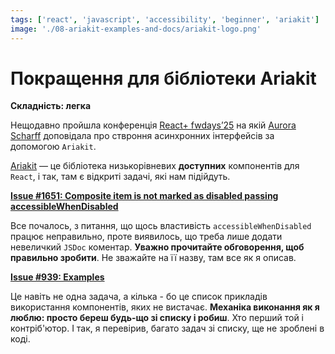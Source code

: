 ```yaml
---
tags: ['react', 'javascript', 'accessibility', 'beginner', 'ariakit']
image: './08-ariakit-examples-and-docs/ariakit-logo.png'
---
```


# Покращення для бібліотеки Ariakit

**Складність: легка**

Нещодавно пройшла конференція [React+ fwdays’25](https://fwdays.com/en/event/react-fwdays-2025) на якій [Aurora Scharff](https://github.com/aurorascharff) доповідала про ствроння асинхронних інтерфейсів за допомогою `Ariakit`. 

[Ariakit](https://ariakit.org/) — це бібліотека низькорівневих **доступних** компонентів для `React`, і так, там є відкриті задачі, які нам підійдуть.

**[Issue #1651: Composite item is not marked as disabled passing accessibleWhenDisabled](https://github.com/ariakit/ariakit/issues/1651)**

Все почалось, з питання, що щось властивість `accessibleWhenDisabled` працює неправильно, проте виявилось, що треба лише додати невеличкий `JSDoc` коментар. **Уважно прочитайте обговорення, щоб правильно зробити**. Не зважайте на її назву, там все як я описав.

**[Issue #939: Examples](https://github.com/ariakit/ariakit/issues/939)**

Це навіть не одна задача, а кілька - бо це список прикладів використання компонентів, яких не вистачає. **Механіка виконання як я люблю: просто береш будь-що зі списку і робиш**. Хто перший той і контріб'ютор. І так, я перевірив, багато задач зі списку, ще не зроблені в коді.